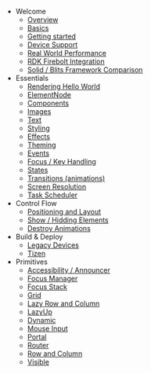 - Welcome
  - [Overview](/intro/intro.md)
  - [Basics](/intro/basics.md)
  - [Getting started](/intro/getting_started.md)
  - [Device Support](/intro/device_support.md)
  - [Real World Performance](/intro/realworldperformance.md)
  - [RDK Firebolt Integration](/intro/firebolt.md)
  - [Solid / Blits Framework Comparison](/intro/solidvsblits.md)
- Essentials
  - [Rendering Hello World](/essentials/render.md)
  - [ElementNode](/essentials/elementnode.md)
  - [Components](/essentials/components.md)
  - [Images](/essentials/images.md)
  - [Text](/essentials/text.md)
  - [Styling](/essentials/styling.md)
  - [Effects](/essentials/effects.md)
  - [Theming](/essentials/theming.md)
  - [Events](/essentials/events.md)
  - [Focus / Key Handling](/essentials/focus.md)
  - [States](/essentials/states.md)
  - [Transitions (animations)](/essentials/transitions.md)
  - [Screen Resolution](/essentials/screen_resolution.md)
  - [Task Scheduler](/essentials/taskscheduler.md)
- Control Flow
  - [Positioning and Layout](/flow/layout.md)
  - [Show / Hidding Elements](/flow/show_hide.md)
  - [Destroy Animations](/flow/ondestroy.md)
- Build & Deploy
  - [Legacy Devices](/deploy/legacy.md)
  - [Tizen](/deploy/tizen.md)
- Primitives
  - [Accessibility / Announcer](/primitives/a11y.md)
  - [Focus Manager](/primitives/useFocusManager.md)
  - [Focus Stack](/primitives/createFocusStack.md)
  - [Grid](/primitives/grid.md)
  - [Lazy Row and Column](/primitives/lazy.md)
  - [LazyUp](/primitives/lazyUp.md)
  - [Dynamic](/primitives/dynamic.md)
  - [Mouse Input](/primitives/useMouse.md)
  - [Portal](/primitives/portal.md)
  - [Router](/primitives/router.md)
  - [Row and Column](/primitives/row_column.md)
  - [Visible](/primitives/visible.md)
